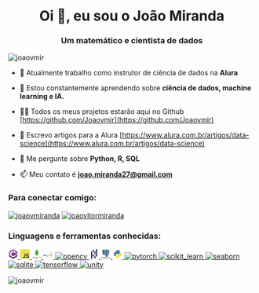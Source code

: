 <h1 align="center">Oi 👋, eu sou o João Miranda</h1>
<h3 align="center">Um matemático e cientista de dados</h3>

<p align="left"> <img src="https://komarev.com/ghpvc/?username=joaovmir&label=Profile%20views&color=0e75b6&style=flat" alt="joaovmir" /> </p>

- 🔭 Atualmente trabalho como instrutor de ciência de dados na **Alura**

- 🌱 Estou constantemente aprendendo sobre **ciência de dados, machine learning e IA.**

- 👨‍💻 Todos os meus projetos estarão aqui no Github [https://github.com/Joaovmir](https://github.com/Joaovmir)

- 📝 Escrevo artigos para a Alura [https://www.alura.com.br/artigos/data-science](https://www.alura.com.br/artigos/data-science)

- 💬 Me pergunte sobre **Python, R, SQL**

- 📫 Meu contato é **joao.miranda27@gmail.com**

<h3 align="left">Para conectar comigo:</h3>
<p align="left">
<a href="https://linkedin.com/in/joaovmiranda" target="blank"><img align="center" src="https://raw.githubusercontent.com/rahuldkjain/github-profile-readme-generator/master/src/images/icons/Social/linked-in-alt.svg" alt="joaovmiranda" height="20" width="20" /></a>
<a href="https://kaggle.com/joaovitormiranda" target="blank"><img align="center" src="https://raw.githubusercontent.com/rahuldkjain/github-profile-readme-generator/master/src/images/icons/Social/kaggle.svg" alt="joaovitormiranda" height="20" width="20" /></a>
</p>

<h3 align="left">Linguagens e ferramentas conhecidas:</h3>
<p align="left"> <a href="https://www.w3schools.com/cs/" target="_blank" rel="noreferrer"> <img src="https://raw.githubusercontent.com/devicons/devicon/master/icons/csharp/csharp-original.svg" alt="csharp" height="20" width="20"/> </a> <a href="https://developer.mozilla.org/en-US/docs/Web/JavaScript" target="_blank" rel="noreferrer"> <img src="https://raw.githubusercontent.com/devicons/devicon/master/icons/javascript/javascript-original.svg" alt="javascript" height="20" width="20"/> </a> 
  <a href="https://www.mongodb.com/" target="_blank" rel="noreferrer"> <img src="https://raw.githubusercontent.com/devicons/devicon/master/icons/mongodb/mongodb-original-wordmark.svg" alt="mongodb" height="20" width="20"/> </a> <a href="https://www.mysql.com/" target="_blank" rel="noreferrer"> <img src="https://raw.githubusercontent.com/devicons/devicon/master/icons/mysql/mysql-original-wordmark.svg" alt="mysql" height="20" width="20"/> </a> 
  <a href="https://opencv.org/" target="_blank" rel="noreferrer"> <img src="https://www.vectorlogo.zone/logos/opencv/opencv-icon.svg" alt="opencv" height="20" width="20"/> </a> 
  <a href="https://pandas.pydata.org/" target="_blank" rel="noreferrer"> <img src="https://raw.githubusercontent.com/devicons/devicon/2ae2a900d2f041da66e950e4d48052658d850630/icons/pandas/pandas-original.svg" alt="pandas" height="20" width="20"/> </a> 
  <a href="https://www.postgresql.org" target="_blank" rel="noreferrer"> <img src="https://raw.githubusercontent.com/devicons/devicon/master/icons/postgresql/postgresql-original-wordmark.svg" alt="postgresql" height="20" width="20"/> </a>
  <a href="https://www.python.org" target="_blank" rel="noreferrer"> <img src="https://raw.githubusercontent.com/devicons/devicon/master/icons/python/python-original.svg" alt="python" height="20" width="20"/> </a> 
  <a href="https://pytorch.org/" target="_blank" rel="noreferrer"> <img src="https://www.vectorlogo.zone/logos/pytorch/pytorch-icon.svg" alt="pytorch" height="20" width="20"/> </a> 
  <a href="https://scikit-learn.org/" target="_blank" rel="noreferrer"> <img src="https://upload.wikimedia.org/wikipedia/commons/0/05/Scikit_learn_logo_small.svg" alt="scikit_learn" height="20" width="20"/> </a> <a href="https://seaborn.pydata.org/" target="_blank" rel="noreferrer"> <img src="https://seaborn.pydata.org/_images/logo-mark-lightbg.svg" alt="seaborn" height="20" width="20"/> </a> 
  <a href="https://www.sqlite.org/" target="_blank" rel="noreferrer"> <img src="https://www.vectorlogo.zone/logos/sqlite/sqlite-icon.svg" alt="sqlite" height="20" width="20"/> </a>
  <a href="https://www.tensorflow.org" target="_blank" rel="noreferrer"> <img src="https://www.vectorlogo.zone/logos/tensorflow/tensorflow-icon.svg" alt="tensorflow" height="20" width="20"/> </a> 
  <a href="https://unity.com/" target="_blank" rel="noreferrer"> <img src="https://www.vectorlogo.zone/logos/unity3d/unity3d-icon.svg" alt="unity" height="20" width="20"/> </a> </p>

<p><img align="center" src="https://github-readme-stats.vercel.app/api/top-langs?username=joaovmir&show_icons=true&locale=en&layout=compact" alt="joaovmir" /></p>

